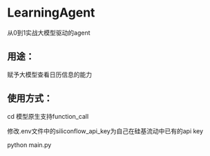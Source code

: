 # LearningAgent
从0到1实战大模型驱动的agent

## 用途：

赋予大模型查看日历信息的能力

## 使用方式：

cd 模型原生支持function_call

修改.env文件中的siliconflow_api_key为自己在硅基流动中已有的api key

python main.py
